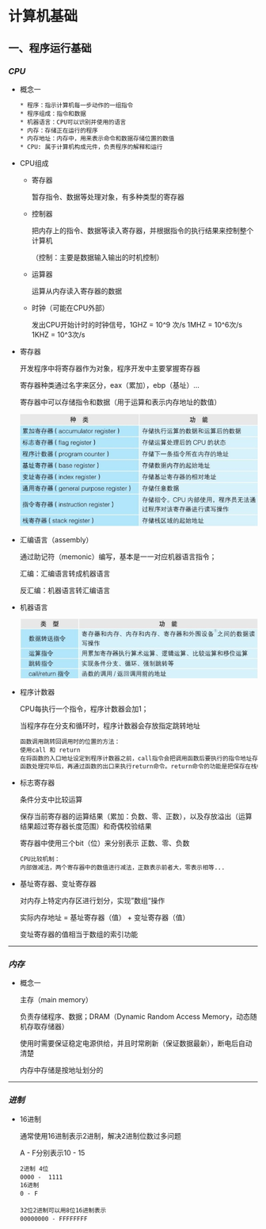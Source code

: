 # 计算机基础

## 一、程序运行基础



### *CPU*

* 概念一

  ``` tex
  * 程序：指示计算机每一步动作的一组指令
  * 程序组成：指令和数据
  * 机器语言：CPU可以识别并使用的语言
  * 内存：存储正在运行的程序
  * 内存地址：内存中，用来表示命令和数据存储位置的数值
  * CPU: 属于计算机构成元件，负责程序的解释和运行
  ```

* CPU组成

  * 寄存器

    暂存指令、数据等处理对象，有多种类型的寄存器

  * 控制器

    把内存上的指令、数据等读入寄存器，并根据指令的执行结果来控制整个计算机

    （控制：主要是数据输入输出的时机控制）

  * 运算器

    运算从内存读入寄存器的数据

  * 时钟（可能在CPU外部）

    发出CPU开始计时的时钟信号，1GHZ = 10^9 次/s  1MHZ = 10^6次/s  1KHZ = 10^3次/s



* 寄存器

  开发程序中将寄存器作为对象，程序开发中主要掌握寄存器

  寄存器种类通过名字来区分，eax（累加），ebp（基址）...

  寄存器中可以存储指令和数据（用于运算和表示内存地址的数值）

  ![](https://raw.githubusercontent.com/MJX1010/PicGoRepo/main/img/202109101601293.jpg)



* 汇编语言（assembly）

  通过助记符（memonic）编写，基本是一一对应机器语言指令；

  汇编：汇编语言转成机器语言

  反汇编：机器语言转汇编语言





* 机器语言

  ![](_pic/机器语言指令_1.jpg)





* 程序计数器

  CPU每执行一个指令，程序计数器会加1；

  当程序存在分支和循环时，程序计数器会存放指定跳转地址

  ``` tex
  函数调用跳转回调用时的位置的方法：
  使用call 和 return 
  在将函数的入口地址设定到程序计数器之前，call指令会把调用函数后要执行的指令地址存储在名为栈的主存内。
  函数处理完毕后，再通过函数的出口来执行return命令。return命令的功能是把保存在栈中的地址设定到程序计数器中。
  ```

  

  

* 标志寄存器

  条件分支中比较运算

  保存当前寄存器的运算结果（累加：负数、零、正数），以及存放溢出（运算结果超过寄存器长度范围）和奇偶校验结果

  寄存器中使用三个bit（位）来分别表示 正数、零、负数

  ``` tex
  CPU比较机制：
  内部做减法，两个寄存器中的数值进行减法，正数表示前者大，零表示相等...
  ```

  

* 基址寄存器、变址寄存器

  对内存上特定内存区进行划分，实现”数组“操作

  实际内存地址 = 基址寄存器（值） + 变址寄存器（值）

  变址寄存器的值相当于数组的索引功能



---



### *内存*

* 概念一

  主存（main memory）

  负责存储程序、数据；DRAM（Dynamic Random Access Memory，动态随机存取存储器）

  使用时需要保证稳定电源供给，并且时常刷新（保证数据最新），断电后自动清楚

  

  内存中存储是按地址划分的





---



### *进制*



* 16进制

  通常使用16进制表示2进制，解决2进制位数过多问题

  A - F分别表示10 - 15

  ``` tex
  2进制 4位
  0000 -  1111
  16进制
  0 - F
  
  32位2进制可以用8位16进制表示
  00000000 - FFFFFFFF
  ```

  